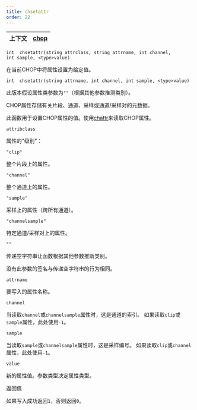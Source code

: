 ```yaml
---
title: chsetattr
order: 22
---
```


| 上下文 | [chop](../contexts/chop.html) |
| --- | --- |

`int  chsetattr(string attrclass, string attrname, int channel, int sample, <type>value)`

在当前CHOP中将属性设置为给定值。

`int  chsetattr(string attrname, int channel, int sample, <type>value)`

此版本假设属性类参数为`""`（根据其他参数推测类别）。

CHOP属性存储有关片段、通道、采样或通道/采样对的元数据。

此函数用于设置CHOP属性的值。使用[chattr](/zh-cn/houdini-vex/chop/chattr "读取CHOP属性。")来读取CHOP属性。

`attribclass`

属性的"级别"：

`"clip"`

整个片段上的属性。

`"channel"`

整个通道上的属性。

`"sample"`

采样上的属性（跨所有通道）。

`"channelsample"`

特定通道/采样对上的属性。

`""`

传递空字符串让函数根据其他参数推断类别。

没有此参数的签名与传递空字符串的行为相同。

`attrname`

要写入的属性名称。

`channel`

当读取`channel`或`channelsample`属性时，这是通道的索引。
如果读取`clip`或`sample`属性，此处使用`-1`。

`sample`

当读取`sample`或`channelsample`属性时，这是采样编号。
如果读取`clip`或`channel`属性，此处使用`-1`。

`value`

新的属性值。参数类型决定属性类型。

返回值

如果写入成功返回`1`，否则返回`0`。
